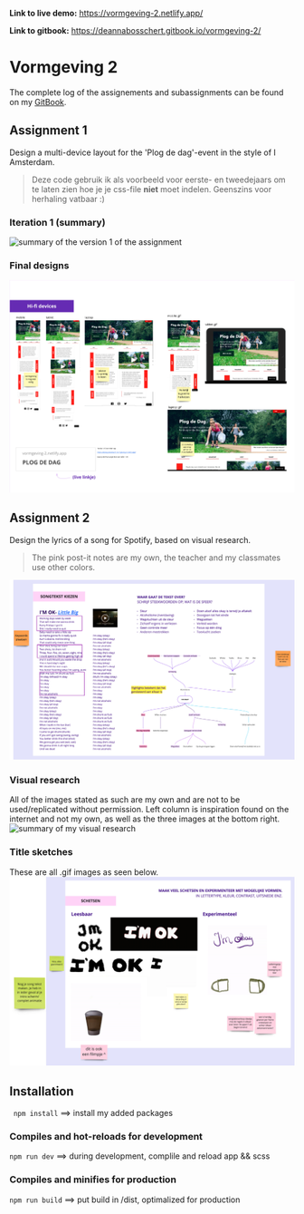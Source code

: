 **Link to live demo:** https://vormgeving-2.netlify.app/

**Link to gitbook:** https://deannabosschert.gitbook.io/vormgeving-2/


# Vormgeving 2

The complete log of the assignements and subassignments can be found on my [GitBook](https://deannabosschert.gitbook.io/vormgeving-2/).
## Assignment 1
Design a multi-device layout for the 'Plog de dag'-event in the style of I Amsterdam.

> Deze code gebruik ik als voorbeeld voor eerste- en tweedejaars om te laten zien hoe je je css-file **niet** moet indelen. Geenszins voor herhaling vatbaar :)

### Iteration 1 (summary)
![summary of the version 1 of the assignment](https://github.com/deannabosschert/vormgeving_2/blob/master/src/assets/img/assignment_milestones/assignment_1.jpg)

### Final designs
![summary of the final designs per viewport or device](https://github.com/deannabosschert/vormgeving_2/blob/master/src/assets/img/assignment_milestones/assignment_1_devices.jpg)

## Assignment 2
Design the lyrics of a song for Spotify, based on visual research.

> The pink post-it notes are my own, the teacher and my classmates use other colors.

![summary of my song lyric analysis](https://github.com/deannabosschert/vormgeving_2/blob/master/src/assets/img/assignment_milestones/songtekst.jpg)

### Visual research
All of the images stated as such are my own and are not to be used/replicated without permission.
Left column is inspiration found on the internet and not my own, as well as the three images at the bottom right.
![summary of my visual research](https://github.com/deannabosschert/vormgeving_2/blob/master/src/assets/img/assignment_milestones/visual_research.jpg)

### Title sketches
These are all .gif images as seen below.
![summary of my title sketches](https://github.com/deannabosschert/vormgeving_2/blob/master/src/assets/img/assignment_milestones/schetsen.jpg)




## Installation
` npm install` ==> install my added packages

### Compiles and hot-reloads for development
` npm run dev ` ==> during development, complile and reload app && scss

### Compiles and minifies for production
`npm run build` ==> put build in /dist, optimalized for production


